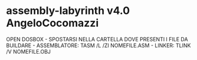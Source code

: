 # assembly-labyrinth v4.0 AngeloCocomazzi
OPEN DOSBOX - 
SPOSTARSI NELLA CARTELLA DOVE PRESENTI I FILE DA BUILDARE - 
ASSEMBLATORE: TASM /L /ZI NOMEFILE.ASM - 
LINKER: TLINK /V NOMEFILE.OBJ
